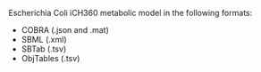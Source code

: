 Escherichia Coli iCH360 metabolic model in the following formats:
- COBRA (.json and .mat)
- SBML (.xml)
- SBTab (.tsv)
- ObjTables (.tsv)